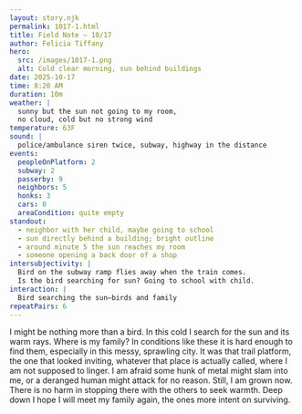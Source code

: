 ```yaml
---
layout: story.njk
permalink: 1017-1.html
title: Field Note — 10/17
author: Felicia Tiffany
hero:
  src: /images/1017-1.png
  alt: Cold clear morning, sun behind buildings
date: 2025-10-17
time: 8:20 AM
duration: 10m
weather: |
  sunny but the sun not going to my room,
  no cloud, cold but no strong wind
temperature: 63F
sound: |
  police/ambulance siren twice, subway, highway in the distance
events:
  peopleOnPlatform: 2
  subway: 2
  passerby: 9
  neighbors: 5
  honks: 3
  cars: 0
  areaCondition: quite empty
standout:
  - neighbor with her child, maybe going to school
  - sun directly behind a building; bright outline
  - around minute 5 the sun reaches my room
  - someone opening a back door of a shop
intersubjectivity: |
  Bird on the subway ramp flies away when the train comes.
  Is the bird searching for sun? Going to school with child.
interaction: |
  Bird searching the sun—birds and family
repeatPairs: 6
---
```

I might be nothing more than a bird. In this cold I search for the sun and its warm rays. Where is my family? In conditions like these it is hard enough to find them, especially in this messy, sprawling city. It was that trail platform, the one that looked inviting, whatever that place is actually called, where I am not supposed to linger. I am afraid some hunk of metal might slam into me, or a deranged human might attack for no reason. Still, I am grown now. There is no harm in stopping there with the others to seek warmth. Deep down I hope I will meet my family again, the ones more intent on surviving.